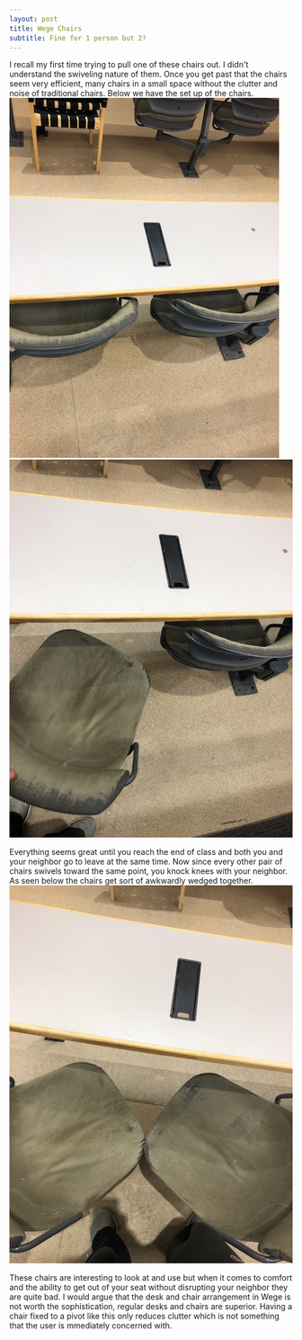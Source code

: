 ```yaml
---
layout: post
title: Wege Chairs
subtitle: Fine for 1 person but 2?
---
```


I recall my first time trying to pull one of these chairs out. I didn't understand the swiveling nature of them. Once you get past that the chairs seem very efficient, many chairs in a small space without the clutter and noise of traditional chairs. Below we have the set up of the chairs.
![](../chairs.jpg)
![](../chairout.jpg)

Everything seems great until you reach the end of class and both you and your neighbor go to leave at the same time. Now since every other pair of chairs swivels toward the same point, you knock knees with your neighbor. As seen below the chairs get sort of awkwardly wedged together. 
![](../twochairs.jpg)

These chairs are interesting to look at and use but when it comes to comfort and the ability to get out of your seat without disrupting your neighbor they are quite bad. I would argue that the desk and chair arrangement in Wege is not worth the sophistication, regular desks and chairs are superior. Having a chair fixed to a pivot like this only reduces clutter which is not something that the user is mmediately concerned with. 
